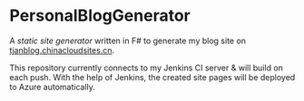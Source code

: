 # PersonalBlogGenerator

A *static site generator* written in F# to generate my blog site on [tjanblog.chinacloudsites.cn](http://tjanblog.chinacloudsites.cn).

This repository currently connects to my Jenkins CI server & will build on each push. With the help of
Jenkins, the created site pages will be deployed to Azure automatically.